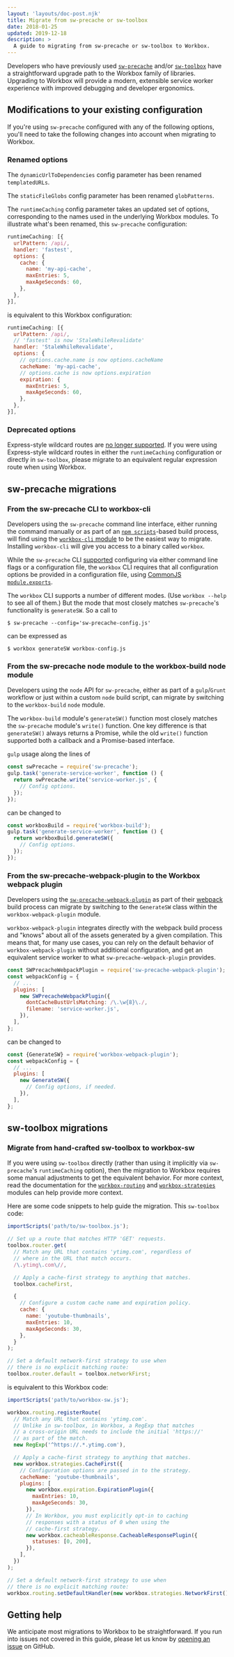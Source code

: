 ```yaml
---
layout: 'layouts/doc-post.njk'
title: Migrate from sw-precache or sw-toolbox
date: 2018-01-25
updated: 2019-12-18
description: >
  A guide to migrating from sw-precache or sw-toolbox to Workbox.
---
```


Developers who have previously used [`sw-precache`](https://github.com/GoogleChromeLabs/sw-precache) and/or [`sw-toolbox`](https://github.com/GoogleChromeLabs/sw-toolbox) have a straightforward upgrade path to the Workbox family of libraries. Upgrading to Workbox will provide a modern, extensible service worker experience with improved debugging and developer ergonomics.

## Modifications to your existing configuration

If you're using `sw-precache` configured with any of the following options, you'll need to take the following changes into account when migrating to Workbox.

### Renamed options

The `dynamicUrlToDependencies` config parameter has been renamed `templatedURLs`.

The `staticFileGlobs` config parameter has been renamed `globPatterns`.

The `runtimeCaching` config parameter takes an updated set of options, corresponding to the names used in the underlying Workbox modules. To illustrate what's been renamed, this `sw-precache` configuration:

```js
runtimeCaching: [{
  urlPattern: /api/,
  handler: 'fastest',
  options: {
    cache: {
      name: 'my-api-cache',
      maxEntries: 5,
      maxAgeSeconds: 60,
    },
  },
}],
```

is equivalent to this Workbox configuration:

```js
runtimeCaching: [{
  urlPattern: /api/,
  // 'fastest' is now 'StaleWhileRevalidate'
  handler: 'StaleWhileRevalidate',
  options: {
    // options.cache.name is now options.cacheName
    cacheName: 'my-api-cache',
    // options.cache is now options.expiration
    expiration: {
      maxEntries: 5,
      maxAgeSeconds: 60,
    },
  },
}],
```

### Deprecated options

Express-style wildcard routes are [no longer supported](https://github.com/GoogleChrome/workbox/issues/1012). If you were using Express-style wildcard routes in either the `runtimeCaching` configuration or directly in `sw-toolbox`, please migrate to an equivalent regular expression route when using Workbox.

## sw-precache migrations

### From the sw-precache CLI to workbox-cli

Developers using the `sw-precache` command line interface, either running the command manually or as part of an [`npm scripts`](https://docs.npmjs.com/misc/scripts)-based build process, will find using the [`workbox-cli` module](http://npmjs.com/package/workbox-cli) to be the easiest way to migrate. Installing `workbox-cli` will give you access to a binary called `workbox`.

While the `sw-precache` CLI [supported](https://github.com/GoogleChromeLabs/sw-precache#command-line-interface) configuring via either command line flags or a configuration file, the `workbox` CLI requires that all configuration options be provided in a configuration file, using [CommonJS `module.exports`](https://nodejs.org/api/modules.html#modules_module_exports).

The `workbox` CLI supports a number of different modes. (Use `workbox --help` to see all of them.) But the mode that most closely matches `sw-precache`'s functionality is `generateSW`. So a call to

```shell
$ sw-precache --config='sw-precache-config.js'
```

can be expressed as

```shell
$ workbox generateSW workbox-config.js
```

### From the sw-precache node module to the workbox-build node module

Developers using the `node` API for `sw-precache`, either as part of a `gulp`/`Grunt` workflow or just within a custom `node` build script, can migrate by switching to the `workbox-build` `node` module.

The `workbox-build` module's `generateSW()` function most closely matches the `sw-precache` module's `write()` function. One key difference is that `generateSW()` always returns a Promise, while the old `write()` function supported both a callback and a Promise-based interface.

`gulp` usage along the lines of

```js
const swPrecache = require('sw-precache');
gulp.task('generate-service-worker', function () {
  return swPrecache.write('service-worker.js', {
    // Config options.
  });
});
```

can be changed to

```js
const workboxBuild = require('workbox-build');
gulp.task('generate-service-worker', function () {
  return workboxBuild.generateSW({
    // Config options.
  });
});
```

### From the sw-precache-webpack-plugin to the Workbox webpack plugin

Developers using the [`sw-precache-webpack-plugin`](https://www.npmjs.com/package/sw-precache-webpack-plugin) as part of their [webpack](https://webpack.js.org/) build process can migrate by switching to the `GenerateSW` class within the `workbox-webpack-plugin` module.

`workbox-webpack-plugin` integrates directly with the webpack build process and "knows" about all of the assets generated by a given compilation. This means that, for many use cases, you can rely on the default behavior of `workbox-webpack-plugin` without additional configuration, and get an equivalent service worker to what `sw-precache-webpack-plugin` provides.

```js
const SWPrecacheWebpackPlugin = require('sw-precache-webpack-plugin');
const webpackConfig = {
  // ...
  plugins: [
    new SWPrecacheWebpackPlugin({
      dontCacheBustUrlsMatching: /\.\w{8}\./,
      filename: 'service-worker.js',
    }),
  ],
};
```

can be changed to

```js
const {GenerateSW} = require('workbox-webpack-plugin');
const webpackConfig = {
  // ...
  plugins: [
    new GenerateSW({
      // Config options, if needed.
    }),
  ],
};
```

## sw-toolbox migrations

### Migrate from hand-crafted sw-toolbox to workbox-sw

If you were using `sw-toolbox` directly (rather than using it implicitly via `sw-precache`'s `runtimeCaching` option), then the migration to Workbox requires some manual adjustments to get the equivalent behavior. For more context, read the documentation for the [`workbox-routing`](/docs/workbox/modules/workbox-routing/) and [`workbox-strategies`](/docs/workbox/modules/workbox-strategies/) modules can help provide more context.

Here are some code snippets to help guide the migration. This `sw-toolbox` code:

```js
importScripts('path/to/sw-toolbox.js');

// Set up a route that matches HTTP 'GET' requests.
toolbox.router.get(
  // Match any URL that contains 'ytimg.com', regardless of
  // where in the URL that match occurs.
  /\.ytimg\.com\//,

  // Apply a cache-first strategy to anything that matches.
  toolbox.cacheFirst,

  {
    // Configure a custom cache name and expiration policy.
    cache: {
      name: 'youtube-thumbnails',
      maxEntries: 10,
      maxAgeSeconds: 30,
    },
  }
);

// Set a default network-first strategy to use when
// there is no explicit matching route:
toolbox.router.default = toolbox.networkFirst;
```

is equivalent to this Workbox code:

```js
importScripts('path/to/workbox-sw.js');

workbox.routing.registerRoute(
  // Match any URL that contains 'ytimg.com'.
  // Unlike in sw-toolbox, in Workbox, a RegExp that matches
  // a cross-origin URL needs to include the initial 'https://'
  // as part of the match.
  new RegExp('^https://.*.ytimg.com'),

  // Apply a cache-first strategy to anything that matches.
  new workbox.strategies.CacheFirst({
    // Configuration options are passed in to the strategy.
    cacheName: 'youtube-thumbnails',
    plugins: [
      new workbox.expiration.ExpirationPlugin({
        maxEntries: 10,
        maxAgeSeconds: 30,
      }),
      // In Workbox, you must explicitly opt-in to caching
      // responses with a status of 0 when using the
      // cache-first strategy.
      new workbox.cacheableResponse.CacheableResponsePlugin({
        statuses: [0, 200],
      }),
    ],
  })
);

// Set a default network-first strategy to use when
// there is no explicit matching route:
workbox.routing.setDefaultHandler(new workbox.strategies.NetworkFirst());
```

## Getting help

We anticipate most migrations to Workbox to be straightforward. If you run into issues not covered in this guide, please let us know by [opening an issue](https://github.com/GoogleChrome/workbox/issues/new) on GitHub.
